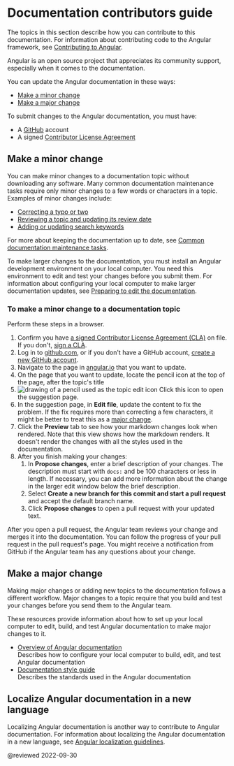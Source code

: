 # Documentation contributors guide

The topics in this section describe how you can contribute to this documentation.
For information about contributing code to the Angular framework, see [Contributing to Angular][GithubAngularAngularBlobMainContributingMd].

Angular is an open source project that appreciates its community support, especially when it comes to the documentation.

You can update the Angular documentation in these ways:

* [Make a minor change][LocalMakeAMinorChange]
* [Make a major change][LocalMakeAMajorChange]

<div class="alert is-important">

To submit changes to the Angular documentation, you must have:

* A [GitHub][GithubHome] account
* A signed [Contributor License Agreement][GithubAngularAngularContributeCla]

</div>

## Make a minor change

You can make minor changes to a documentation topic without downloading any software.
Many common documentation maintenance tasks require only minor changes to a few words or characters in a topic.
Examples of minor changes include:

* [Correcting a typo or two][LocalMakeAMinorChangeProc]
* [Reviewing a topic and updating its review date][UpdateLastReviewedDate]
* [Adding or updating search keywords][UpdateSearchKeywords]

For more about keeping the documentation up to date, see [Common documentation maintenance tasks][CommonDocTasks].

To make larger changes to the documentation, you must install an Angular development environment on your local computer. You need this environment to edit and test your changes before you submit them. For information about configuring your local computer to make larger documentation updates, see [Preparing to edit the documentation][PrepreToEditDocs].

### To make a minor change to a documentation topic

Perform these steps in a browser.

1. Confirm you have [a signed Contributor License Agreement (CLA)][GoogleClaList] on file. If you don't, [sign a CLA][GithubAngularAngularContributeCla].
2. Log in to [github.com][GithubHome], or if you don't have a GitHub account, [create a new GitHub account][GithubJoin].
3. Navigate to the page in [angular.io][ExtAngularIo] that you want to update.
4. On the page that you want to update,  locate the pencil icon at the top of the page, after the topic's title
5. <img alt="drawing of a pencil used as the topic edit icon" src="generated/images/guide/contributors-guide/edit-icon.png"> Click this icon to open the suggestion page.
6. In the suggestion page, in **Edit file**, update the content to fix the problem. If the fix requires more than correcting a few characters, it might be better to treat this as a [major change][LocalMakeAMajorChange].
7. Click the **Preview** tab to see how your markdown changes look when rendered. Note that this view shows how the markdown renders. It doesn't render the changes with all the styles used in the documentation.
8. After you finish making your changes:
    1. In **Propose changes**, enter a brief description of your changes. The description must start with `docs:` and be 100 characters or less in length. If necessary, you can add more information about the change in the larger edit window below the brief description.
    2. Select **Create a new branch for this commit and start a pull request** and accept the default branch name.
    3. Click **Propose changes** to open a pull request with your updated text.

After you open a pull request, the Angular team reviews your change and merges it into the documentation.
You can follow the progress of your pull request in the pull request's page. You might receive a notification from GitHub if the Angular team has any questions about your change.

## Make a major change

Making major changes or adding new topics to the documentation follows a different workflow. Major changes to a topic require that you build and test your changes before you send them to the Angular team.

These resources provide information about how to set up your local computer to edit, build, and test Angular documentation to make major changes to it.

* [Overview of Angular documentation][DocUpdateOverview]<br />Describes how to configure your local computer to build, edit, and test Angular documentation
* [Documentation style guide][DocStyleGuide]<br />Describes the standards used in the Angular documentation

## Localize Angular documentation in a new language

Localizing Angular documentation is another way to contribute to Angular documentation.
For information about localizing the Angular documentation in a new language, see [Angular localization guidelines][LocAngularDocs].

<!-- links -->

[CommonDocTasks]: guide/doc-tasks "Common documentation maintenance tasks"

[DocStyleGuide]: guide/docs-style-guide "Angular documentation style guide"

[DocUpdateOverview]: guide/doc-update-overview "Overview of Angular documentation editing"

[LocalMakeAMajorChange]: #make-a-major-change "Make a major change"

[LocalMakeAMinorChange]: #make-a-minor-change "Make a minor change"

[LocalMakeAMinorChangeProc]: #to-make-a-minor-change-to-a-documentation-topic "To make a minor change to a documentation topic"

[LocAngularDocs]: guide/localizing-angular "Angular documentation style guide"

[PrepreToEditDocs]: guide/doc-prepare-to-edit "Preparing to edit documentation"

[UpdateLastReviewedDate]: guide/reviewing-content#update-the-last-reviewed-date "Update the last reviewed date"

[UpdateSearchKeywords]: guide/updating-search-keywords "Update search keywords"

<!-- external links -->

[ExtAngularIo]: https://angular.io "Angular"

[GithubAngularAngularContributeCla]: https://github.com/angular/angular/blob/main/CONTRIBUTING.md#-signing-the-cla "Signing the Contributor License Agreement"

[GithubAngularAngularBlobMainContributingMd]: https://github.com/angular/angular/blob/main/CONTRIBUTING.md "Contributing to Angular | angular/angular | Github"

[GithubHome]: https://github.com "GitHub | GitHub"

[GithubJoin]: https://github.com/join "Join GitHub | GitHub"

[GoogleClaList]: https://cla.developers.google.com/clas "Contributor License Agreements"

<!--end links -->

@reviewed 2022-09-30
